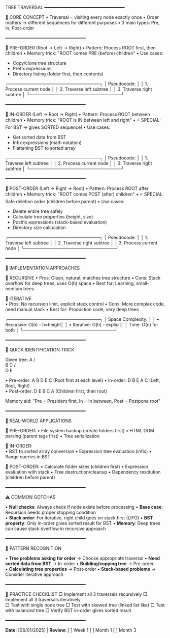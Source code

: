 TREE TRAVERSAL
━━━━━━━━━━━━━━━━━━━━━━━━━━━━━━

📝 CORE CONCEPT
• Traversal = visiting every node exactly once
• Order matters → different sequences for different purposes
• 3 main types: Pre, In, Post-order

━━━━━━━━━━━━━━━━━━━━━━━━━━━━━━

📝 PRE-ORDER (Root → Left → Right)
• Pattern: Process ROOT first, then children
• Memory trick: "ROOT comes PRE (before) children"
• Use cases:
  - Copy/clone tree structure
  - Prefix expressions  
  - Directory listing (folder first, then contents)

┌─────────────────────────────┐
│ Pseudocode:                 │
│ 1. Process current node     │
│ 2. Traverse left subtree    │
│ 3. Traverse right subtree   │
└─────────────────────────────┘

━━━━━━━━━━━━━━━━━━━━━━━━━━━━━━

📝 IN-ORDER (Left → Root → Right)
• Pattern: Process ROOT between children
• Memory trick: "ROOT is IN between left and right"
• ⭐ SPECIAL: For BST → gives SORTED sequence!
• Use cases:
  - Get sorted data from BST
  - Infix expressions (math notation)
  - Flattening BST to sorted array

┌─────────────────────────────┐
│ Pseudocode:                 │
│ 1. Traverse left subtree    │
│ 2. Process current node     │
│ 3. Traverse right subtree   │
└─────────────────────────────┘

━━━━━━━━━━━━━━━━━━━━━━━━━━━━━━

📝 POST-ORDER (Left → Right → Root)
• Pattern: Process ROOT after children
• Memory trick: "ROOT comes POST (after) children"
• ⭐ SPECIAL: Safe deletion order (children before parent)
• Use cases:
  - Delete entire tree safely
  - Calculate tree properties (height, size)
  - Postfix expressions (stack-based evaluation)
  - Directory size calculation

┌─────────────────────────────┐
│ Pseudocode:                 │
│ 1. Traverse left subtree    │
│ 2. Traverse right subtree   │
│ 3. Process current node     │
└─────────────────────────────┘

━━━━━━━━━━━━━━━━━━━━━━━━━━━━━━

📝 IMPLEMENTATION APPROACHES

🔄 RECURSIVE
• Pros: Clean, natural, matches tree structure
• Cons: Stack overflow for deep trees, uses O(h) space
• Best for: Learning, small-medium trees

🔄 ITERATIVE  
• Pros: No recursion limit, explicit stack control
• Cons: More complex code, need manual stack
• Best for: Production code, very deep trees

┌─────────────────────────────┐
│ Space Complexity:           │
│ • Recursive: O(h) - h=height│
│ • Iterative: O(h) - explicit│
│ Time: O(n) for both         │
└─────────────────────────────┘

━━━━━━━━━━━━━━━━━━━━━━━━━━━━━━

📝 QUICK IDENTIFICATION TRICK

Given tree:     A
               / \
              B   C
             / \
            D   E

• Pre-order: A B D E C (Root first at each level)
• In-order:  D B E A C (Left, Root, Right)  
• Post-order: D E B C A (Children first, then root)

Memory aid: "Pre = President first, In = In between, Post = Postpone root"

━━━━━━━━━━━━━━━━━━━━━━━━━━━━━━

📝 REAL-WORLD APPLICATIONS

🌟 PRE-ORDER:
• File system backup (create folders first)
• HTML DOM parsing (parent tags first)
• Tree serialization

🌟 IN-ORDER:  
• BST to sorted array conversion
• Expression tree evaluation (infix)
• Range queries in BST

🌟 POST-ORDER:
• Calculate folder sizes (children first)
• Expression evaluation with stack
• Tree destruction/cleanup
• Dependency resolution (children before parent)

━━━━━━━━━━━━━━━━━━━━━━━━━━━━━━

⚠️ COMMON GOTCHAS

• **Null checks**: Always check if node exists before processing
• **Base case**: Recursion needs proper stopping condition  
• **Stack order**: For iterative, right child goes on stack first (LIFO)
• **BST property**: Only in-order gives sorted result for BST
• **Memory**: Deep trees can cause stack overflow in recursive approach

━━━━━━━━━━━━━━━━━━━━━━━━━━━━━━

🔗 PATTERN RECOGNITION

• **Tree problems asking for order** → Choose appropriate traversal
• **Need sorted data from BST** → In-order
• **Building/copying tree** → Pre-order  
• **Calculating tree properties** → Post-order
• **Stack-based problems** → Consider iterative approach

━━━━━━━━━━━━━━━━━━━━━━━━━━━━━━

📖 PRACTICE CHECKLIST
□ Implement all 3 traversals recursively
□ Implement all 3 traversals iteratively  
□ Test with single node tree
□ Test with skewed tree (linked list like)
□ Test with balanced tree
□ Verify BST in-order gives sorted result

━━━━━━━━━━━━━━━━━━━━━━━━━━━━━━

**Date:** [06/01/2025] | **Review:** [ ] Week 1 [ ] Month 1 [ ] Month 3